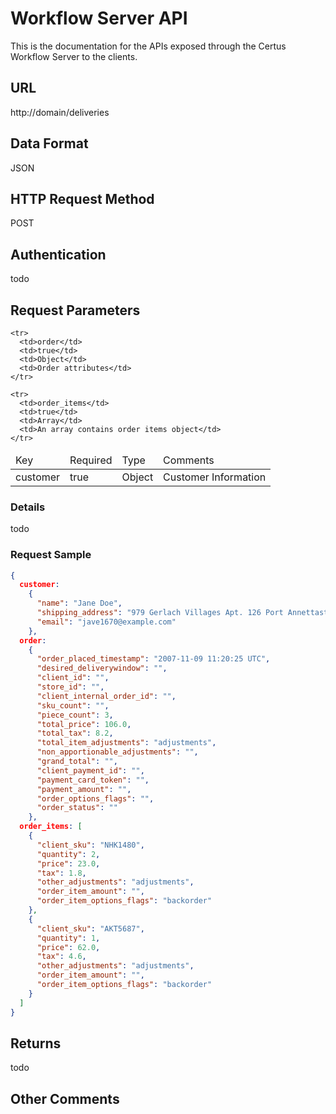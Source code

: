 # Workflow Server API

This is the documentation for the APIs exposed through the Certus Workflow Server to the clients.

## URL

http://domain/deliveries

## Data Format

JSON

## HTTP Request Method

POST

## Authentication

todo

## Request Parameters

<table>
  <thead>
    <tr>
      <td>Key</td>
      <td>Required</td>
      <td>Type</td>
      <td>Comments</td>
    </tr>
  </thead>
  
  <tbody>
    <tr>
      <td>customer</td>
      <td>true</td>
      <td>Object</td>
      <td>Customer Information</td>
    </tr>
    
    <tr>
      <td>order</td>
      <td>true</td>
      <td>Object</td>
      <td>Order attributes</td>
    </tr>
    
    <tr>
      <td>order_items</td>
      <td>true</td>
      <td>Array</td>
      <td>An array contains order items object</td>
    </tr>    
  </tbody>
</table>

### Details

todo

### Request Sample

```json
{
  customer:
    {
      "name": "Jane Doe",
      "shipping_address": "979 Gerlach Villages Apt. 126 Port Annettastad",
      "email": "jave1670@example.com"
    },
  order:
    {
      "order_placed_timestamp": "2007-11-09 11:20:25 UTC",
      "desired_deliverywindow": "",
      "client_id": "",
      "store_id": "",
      "client_internal_order_id": "",
      "sku_count": "",
      "piece_count": 3,
      "total_price": 106.0,
      "total_tax": 8.2,
      "total_item_adjustments": "adjustments",
      "non_apportionable_adjustments": "",
      "grand_total": "",
      "client_payment_id": "",
      "payment_card_token": "",
      "payment_amount": "",
      "order_options_flags": "",
      "order_status": ""
    },
  order_items: [
    {
      "client_sku": "NHK1480",
      "quantity": 2,
      "price": 23.0,
      "tax": 1.8,
      "other_adjustments": "adjustments",
      "order_item_amount": "",
      "order_item_options_flags": "backorder"
    },
    {
      "client_sku": "AKT5687",
      "quantity": 1,
      "price": 62.0,
      "tax": 4.6,
      "other_adjustments": "adjustments",
      "order_item_amount": "",
      "order_item_options_flags": "backorder"
    }
  ]
}

```


## Returns

todo

## Other Comments